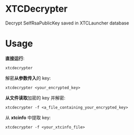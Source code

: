 # XTCDecrypter
Decrypt SelfRsaPublicKey saved in XTCLauncher database

# Usage
**直接运行**: 
```shell
xtcdecrypter
```

解密**从参数传入**的 key: 
```shell
xtcdecrypter <your_encrypted_key>
```

**从文件读取**加密的 key 并解密: 
```shell
xtcdecrypter -f <a_file_containing_your_encrypted_key>
```

从 **xtcinfo** 中提取 key: 
```shell
xtcdecrypter -f <your_xtcinfo_file>
```
